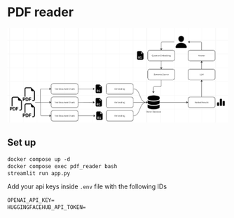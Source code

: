 # PDF reader
![](https://github.com/ricard-inho/pdf_reader/blob/main/diagram.png)

## Set up
```
docker compose up -d
docker compose exec pdf_reader bash
streamlit run app.py
```

Add your api keys inside `.env` file with the following IDs
```
OPENAI_API_KEY=
HUGGINGFACEHUB_API_TOKEN=
```
